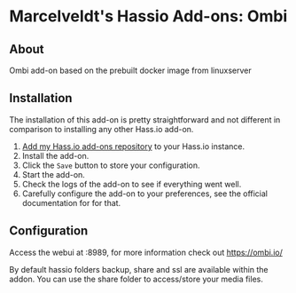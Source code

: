 # Marcelveldt's Hassio Add-ons: Ombi

## About

Ombi add-on based on the prebuilt docker image from linuxserver

## Installation

The installation of this add-on is pretty straightforward and not different in
comparison to installing any other Hass.io add-on.

1. [Add my Hass.io add-ons repository][repository] to your Hass.io instance.
1. Install the add-on.
1. Click the `Save` button to store your configuration.
1. Start the  add-on.
1. Check the logs of the add-on to see if everything went well.
1. Carefully configure the add-on to your preferences, see the official documentation for for that.


## Configuration

Access the webui at <your-ip>:8989, for more information check out https://ombi.io/

By default hassio folders backup, share and ssl are available within the addon.
You can use the share folder to access/store your media files.



[repository]: https://github.com/NizZ8/hassio-addons-repo